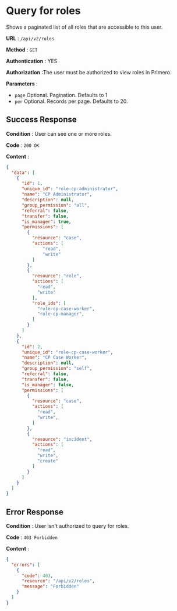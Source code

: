 # Query for roles

Shows a paginated list of all roles that are accessible to this user.

**URL** : `/api/v2/roles`

**Method** : `GET`

**Authentication** : YES

**Authorization** :The user must be authorized to view roles in Primero.

**Parameters** :

* `page` Optional. Pagination. Defaults to 1
* `per` Optional. Records per page. Defaults to 20.

## Success Response

**Condition** : User can see one or more roles.

**Code** : `200 OK`

**Content** :

```json
{
  "data": [
    {
      "id": 1,
      "unique_id": "role-cp-administrator",
      "name": "CP Administrator",
      "description": null,
      "group_permission": "all",
      "referral": false,
      "transfer": false,
      "is_manager": true,
      "permissions": [
        {
          "resource": "case",
          "actions": [
              "read",
              "write"
          ]
        },
        {
          "resource": "role",
          "actions": [
            "read",
            "write"
          ],
          "role_ids": [
            "role-cp-case-worker",
            "role-cp-manager",
          ]
        }
      ]
    },
    {
      "id": 2,
      "unique_id": "role-cp-case-worker",
      "name": "CP Case Worker",
      "description": null,
      "group_permission": "self",
      "referral": false,
      "transfer": false,
      "is_manager": false,
      "permissions": [
        {
          "resource": "case",
          "actions": [
            "read",
            "write",
          ]
        },
        {
          "resource": "incident",
          "actions": [
            "read",
            "write",
            "create"
          ]
        }
      ]
    }
  ]
}
```
## Error Response

**Condition** : User isn't authorized to query for roles.

**Code** : `403 Forbidden`

**Content** :

```json
{
  "errors": [
    {
      "code": 403,
      "resource": "/api/v2/roles",
      "message": "Forbidden"
    }
  ]
}
```
